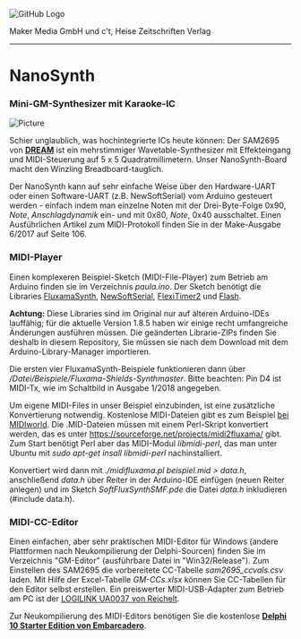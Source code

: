 
![GitHub Logo](http://www.heise.de/make/icons/make_logo.png)

Maker Media GmbH und c't, Heise Zeitschriften Verlag

***

# NanoSynth

### Mini-GM-Synthesizer mit Karaoke-IC

![Picture](https://github.com/heise/NanoSynth/blob/master/aufm_breit.JPG)

Schier unglaublich, was hochintegrierte ICs heute können: Der SAM2695 von **[DREAM](http://www.dream.fr)** ist ein mehrstimmiger Wavetable-Synthesizer mit Effekteingang und MIDI-Steuerung auf 5 x 5 Quadratmillimetern. Unser NanoSynth-Board macht den Winzling Breadboard-tauglich.

Der NanoSynth kann auf sehr einfache Weise über den Hardware-UART oder einen Software-UART (z.B. NewSoftSerial) vom Arduino gesteuert werden - einfach indem man einzelne Noten mit der Drei-Byte-Folge 0x90, *Note*, *Anschlagdynamik* ein- und mit 0x80, *Note*, 0x40 ausschaltet. Einen Ausführlichen Artikel zum MIDI-Protokoll finden Sie in der Make-Ausgabe 6/2017 auf Seite 106.

### MIDI-Player

Einen komplexeren Beispiel-Sketch (MIDI-File-Player) zum Betrieb am Arduino finden sie im Verzeichnis *paula.ino*. Der Sketch benötigt die Libraries [FluxamaSynth](http://wiki.moderndevice.com/uploads/MD/Fluxamasynth.zip), [NewSoftSerial](http://arduiniana.org/libraries/newsoftserial/), [FlexiTimer2](http://www.pjrc.com/teensy/td_libs_MsTimer2.html) und [Flash](http://arduiniana.org/libraries/flash/).

**Achtung:** Diese Libraries sind im Original nur auf älteren Arduino-IDEs lauffähig; für die aktuelle Version 1.8.5 haben wir einige recht umfangreiche Änderungen ausführen müssen. Die geänderten Librarie-ZIPs finden Sie deshalb in diesem Repository, Sie müssen sie nach dem Download mit dem Arduino-Library-Manager importieren.

Die ersten vier FluxamaSynth-Beispiele funktionieren dann über */Datei/Beispiele/Fluxama-Shields-Synthmaster*. Bitte beachten: Pin D4 ist MIDI-Tx, wie im Schaltbild in Ausgabe 1/2018 angegeben.

Um eigene MIDI-Files in unser Beispiel einzubinden, ist eine zusätzliche Konvertierung notwendig. Kostenlose MIDI-Dateien gibt es zum Beispiel [bei MIDIworld](http://www.midiworld.com/files/). Die .MID-Dateien müssen mit einem Perl-Skript konvertiert werden, das es unter https://sourceforge.net/projects/midi2fluxama/ gibt. Zum Start benötigt Perl aber das MIDI-Modul
*libmidi-perl*, das man unter Ubuntu mit *sudo apt-get insall libmidi-perl* nachinstalliert.

Konvertiert wird dann mit *./midifluxama.pl beispiel.mid > data.h*, anschließend *data.h* über Reiter in der Arduino-IDE einfügen (neuen Reiter anlegen) und im Sketch *SoftFluxSynthSMF.pde* die Datei *data.h* inkludieren (#include data.h).

### MIDI-CC-Editor

Einen einfachen, aber sehr praktischen MIDI-Editor für Windows (andere Plattformen nach Neukompilierung der Delphi-Sourcen) finden Sie im Verzeichnis "GM-Editor" (ausführbare Datei in "Win32/Release"). Zum Einstellen des SAM2695 die vorbereitete CC-Tabelle *sam2695_ccvals.csv* laden. Mit Hilfe der Excel-Tabelle *GM-CCs.xlsx* können Sie CC-Tabellen für den Editor selbst erstellen. Ein preiswerter MIDI-USB-Adapter zum Betrieb am PC ist der [LOGILINK UA0037 von Reichelt](https://www.reichelt.de/USB-Konverter/LOGILINK-UA0037/3/index.html?ACTION=3&LA=446&ARTICLE=132373&GROUPID=6105&artnr=LOGILINK+UA0037).

Zur Neukompilierung des MIDI-Editors benötigen Sie die kostenlose **[Delphi 10 Starter Edition von Embarcadero](https://www.embarcadero.com/de/products/delphi/starter/free-download)**.

